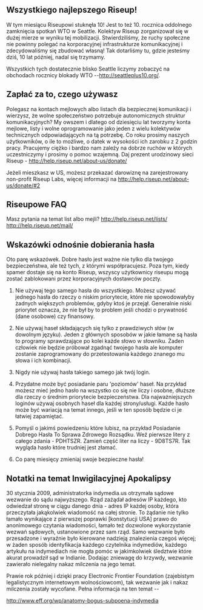 ## Wszystkiego najlepszego Riseup!

W tym miesiącu Riseupowi stuknęła 10! Jest to też 10. rocznica oddolnego
zamknięcia spotkań WTO w Seattle. Kolektyw Riseup zorganizował się w
dużej mierze w wyniku tej mobilizacji. Stwierdziliśmy, że ruchy
społeczne nie powinny polegać na korporacyjnej infrastrukturze
komunikacyjnej i zdecydowaliśmy się zbudować własną! Tak dotarliśmy tu,
gdzie jesteśmy dziś, 10 lat później, nadal się trzymamy.

Wszystkich tych dostatecznie blisko Seattle liczymy zobaczyć na
obchodach rocznicy blokady WTO --http://seattleplus10.org/.


## Zapłać za to, czego używasz

Polegasz na kontach mejlowych albo listach dla bezpiecznej komunikacji i
wierzysz, że wolne społeczeństwo potrzebuje autonomicznych struktur
komunikacyjnych? My owszem i dlatego od dziesięciu lat tworzymy konta
mejlowe, listy i wolne oprogramowanie jako jeden z wielu kolektywów
technicznych odpowiadających na tą potrzebę. Co roku prosimy naszych
użytkowników, o ile to możliwe, o datek w wysokości ich zarobku z 2
godzin pracy. Pracujemy ciężko i bardzo nam zależy na dobrze ruchów w
których uczestniczymy i prosimy o pomoc wzajemną. Daj prezent urodzinowy
sieci Riseup - http://help.riseup.net/about-us/donate/

Jeżeli mieszkasz w US, możesz przekazać darowiznę na zarejestrowany
non-profit Riseup Labs, więcej informacji na
http://help.riseup.net/about-us/donate/#2


## Riseupowe FAQ

Masz pytania na temat list albo mejli?
http://help.riseup.net/lists/
http://help.riseup.net/mail/


## Wskazówki odnośnie dobierania hasła

Oto parę wskazówek. Dobre hasło jest ważne nie tylko dla twojego
bezpieczeństwa, ale też tych, z którymi współpracujesz. Poza tym, kiedy
spamer dostaje się na konto Riseup, wszyscy użytkownicy riseupu mogą
zostać zablokowani przez korporacyjnych dostawców poczty.

1. Nie używaj tego samego hasła do wszystkiego. Możesz używać jednego
hasła do rzeczy o niskim priorytecie, które nie spowodowałyby żadnych
większych problemów, gdyby ktoś je przejął. Generalnie niski priorytet
oznacza, że nie był by to problem jeśli chodzi o prywatność (dane
osobowe) czy finansowy.

2. Nie używaj haseł składających się tylko z prawdziwych słów (w
dowolnym języku). Jeden z głównych sposobów w jakie łamane są hasła to
programy sprawdzające po kolei każde słowo w słowniku. Żaden człowiek
nie będzie próbował zgadnąć twojego hasła ale komputer zostanie
zaprogramowany do przetestowania każdego znanego mu słowa i ich kombinacji.

3. Nigdy nie używaj hasła takiego samego jak twój login.

4. Przydatne może być posiadanie paru 'poziomów' haseł. Na przykład
możesz mieć jedno hasło na wszystko co się nie liczy i osobne, dłuższe
dla rzeczy o średnim priorytecie bezpieczeństwa. Dla najważniejszych
loginów używaj osobnych haseł dla każdej strony/usługi. Każde hasło może
być wariacją na temat innego, jeśli w ten sposób będzie ci je łatwiej
zapamiętać.

5. Pomyśl o jakimś powiedzeniu które lubisz, na przykład Posiadanie
Dobrego Hasła To Sprawa Zdrowego Rozsądku. Weź pierwsze litery z całego
zdania - PDHTSZR. Zamień część liter na liczy - 9D8TS7R. Tak wygląda
hasło które trudniej jest złamać.

6. Co parę miesięcy zmieniaj swoje bezpieczne hasła!


## Notatki na temat Inwigilacyjnej Apokalipsy

30 stycznia 2009, administratorka indymedia.us otrzymała sądowe wezwanie
do sądu najwyższego. Rząd zażądał adresów IP każdego, kto odwiedzał
stronę w ciągu danego dnia - adres IP każdej osoby, która przeczytała
jakąkolwiek wiadomość na całej stronie. To żądanie nie tylko łamało
wynikające z pierwszej poprawki [konstytucji USA] prawo do anonimowego
czytania wiadomości, łamało też dozwolone wykorzystanie wezwań sądowych,
ustanowione przez sam rząd. Samo wezwanie było przesadzone i wyraźnie
było kierowane nadzieją znalezienia czegoś więcej; w żaden sposób
identyfikacja każdego czytelnika indymediów, każdego artykułu na
indymediach nie mogła pomóc w jakimkolwiek śledztwie które akurat
prowadził sąd w Indianie. Dodając zniewagę do krzywdy, wezwanie
zawierało nielegalny nakaz milczenia na jego temat.

Prawie rok później i dzięki pracy Electronic Frontier Foundation
(zajebistym legalistycznym internetowym wolnościowcom), tak wezwanie jak
i nakaz milczenia zostały wycofane. Pełna informacja na ten temat --

http://www.eff.org/wp/anatomy-bogus-subpoena-indymedia
